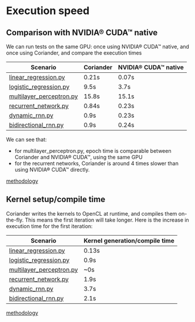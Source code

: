 # Execution speed

## Comparison with NVIDIA® CUDA™ native

We can run tests on the same GPU: once using NVIDIA® CUDA™ native, and once using Coriander, and compare the execution times

| Scenario | Coriander | NVIDIA® CUDA™ native |
|----- |-------|-------|
| [linear_regression.py](https://github.com/hughperkins/TensorFlow-Examples/blob/as-unit-tests/examples/2_BasicModels/linear_regression.py)  | 0.21s | 0.07s |
| [logistic_regression.py](https://github.com/hughperkins/TensorFlow-Examples/blob/as-unit-tests/examples/2_BasicModels/logistic_regression.py) | 9.5s | 3.7s |
| [multilayer_perceptron.py](https://github.com/hughperkins/TensorFlow-Examples/blob/as-unit-tests/examples/3_NeuralNetworks/multilayer_perceptron.py) | 15.8s | 15.1s |
| [recurrent_network.py](https://github.com/hughperkins/TensorFlow-Examples/blob/as-unit-tests/examples/3_NeuralNetworks/recurrent_network.py) | 0.84s | 0.23s |
| [dynamic_rnn.py](https://github.com/hughperkins/TensorFlow-Examples/blob/as-unit-tests/examples/3_NeuralNetworks/dynamic_rnn.py) | 0.9s | 0.23s |
| [bidirectional_rnn.py](https://github.com/hughperkins/TensorFlow-Examples/blob/as-unit-tests/examples/3_NeuralNetworks/bidirectional_rnn.py) | 0.9s | 0.24s |

We can see that:
- for multilayer_perceptron.py, epoch time is comparable between Coriander and NVIDIA® CUDA™, using the same GPU
- for the recurrent networks, Coriander is around 4 times slower than using NVIDIA® CUDA™ directly.

[methodology](speed_comparison_methodology.md)

## Kernel setup/compile time

Coriander writes the kernels to OpenCL at runtime, and compiles them on-the-fly.  This means the first iteration will take longer.  Here is the increase in execution time for the first iteration:

| Scenario | Kernel generation/compile time |
|----- |-------|
| [linear_regression.py](https://github.com/hughperkins/TensorFlow-Examples/blob/as-unit-tests/examples/2_BasicModels/linear_regression.py)  | 0.13s |
| [logistic_regression.py](https://github.com/hughperkins/TensorFlow-Examples/blob/as-unit-tests/examples/2_BasicModels/logistic_regression.py) | 0.9s |
| [multilayer_perceptron.py](https://github.com/hughperkins/TensorFlow-Examples/blob/as-unit-tests/examples/3_NeuralNetworks/multilayer_perceptron.py) | ~0s |
| [recurrent_network.py](https://github.com/hughperkins/TensorFlow-Examples/blob/as-unit-tests/examples/3_NeuralNetworks/recurrent_network.py) | 1.9s |
| [dynamic_rnn.py](https://github.com/hughperkins/TensorFlow-Examples/blob/as-unit-tests/examples/3_NeuralNetworks/dynamic_rnn.py) | 3.7s |
| [bidirectional_rnn.py](https://github.com/hughperkins/TensorFlow-Examples/blob/as-unit-tests/examples/3_NeuralNetworks/bidirectional_rnn.py) | 2.1s |

[methodology](speed_comparison_methodology.md)
